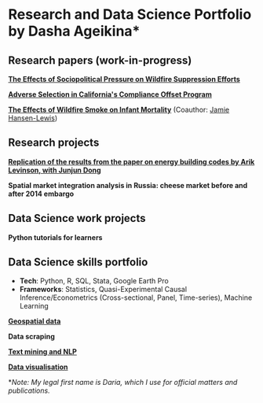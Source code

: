 # Research and Data Science Portfolio by Dasha Ageikina*

## Research papers (work-in-progress)

**[The Effects of Sociopolitical Pressure on Wildfire Suppression Efforts](https://github.com/dashaageikina/job-market-paper-data-pipeline)**

**[Adverse Selection in California's Compliance Offset Program](https://dashaageikina.notion.site/Adverse-Selection-in-California-s-Compliance-Offset-Program-Does-the-Program-Sequester-Carbon-in-Fo-188040298a0180cc8fe7c54fdb9e86ca)**

**[The Effects of Wildfire Smoke on Infant Mortality](https://dashaageikina.notion.site/Exposure-of-U-S-Counties-to-Wildfire-Smoke-in-2006-2017-and-its-Effects-on-Infant-Mortality-188040298a0180deb72cf161bcbac05b)** (Coauthor: [Jamie Hansen-Lewis](https://are.ucdavis.edu/people/faculty/jamie-hansen-lewis/))

## Research projects

**[Replication of the results from the paper on energy building codes by Arik Levinson, with Junjun Dong](https://www.dropbox.com/scl/fi/vk4oc8g309a15dt7twz4o/levinson_replication.pdf?rlkey=o3o3epry5jgbb2mwl957frfqd&st=0l516zok&dl=0)**

**Spatial market integration analysis in Russia: cheese market before and after 2014 embargo**

## Data Science work projects

**Python tutorials for learners**

## Data Science skills portfolio

- **Tech**: Python, R, SQL, Stata, Google Earth Pro
- **Frameworks**: Statistics, Quasi-Experimental Causal Inference/Econometrics (Cross-sectional, Panel, Time-series), Machine Learning

**[Geospatial data](https://github.com/dashaageikina/geospatial-data)**

**Data scraping**

**[Text mining and NLP](https://github.com/dashaageikina/nlp-news-analysis/tree/main)**

**[Data visualisation](https://github.com/dashaageikina/data-visualization)**

**Note: My legal first name is Daria, which I use for official matters and publications.*





